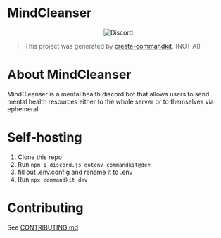# MindCleanser

<div align="center"><img alt="Discord" src="https://img.shields.io/discord/1351528196654497835?style=for-the-badge&logo=Discord&logoColor=white&label=Discord&color=5865F2">
</div>

> This project was generated by [create-commandkit](https://npmjs.com/package/create-commandkit).  (NOT AI)
# About MindCleanser
MindCleanser is a mental health discord bot that allows users to send mental health resources either to the whole server or to themselves via ephemeral.

# Self-hosting

1. Clone this repo
2. Run ```npm i discord.js dotenv commandkit@dev```
3. fill out .env.config and rename it to .env
3. Run ```npx commandkit dev```

# Contributing

See [CONTRIBUTING.md](https://github.com/MindCleanser/MindCleanser/blob/main/CONTRIBUTING.md)